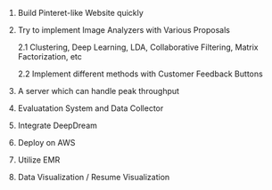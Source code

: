 1. Build Pinteret-like Website quickly

2. Try to implement Image Analyzers with Various Proposals

   2.1 Clustering, Deep Learning, LDA, Collaborative Filtering, Matrix Factorization, etc
   
   2.2 Implement different methods with Customer Feedback Buttons

3. A server which can handle peak throughput 

4. Evaluatation System and Data Collector

5. Integrate DeepDream

6. Deploy on AWS

7. Utilize EMR

8. Data Visualization / Resume Visualization
